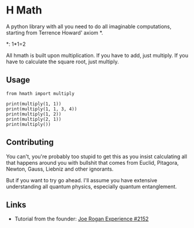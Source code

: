 # H Math

A python library with all you need to do all imaginable computations, starting from Terrence Howard' axiom \*.

\*: 1\*1=2

All hmath is built upon multiplication. If you have to add, just multiply. If you have to calculate the square root, just multiply.

## Usage

```
from hmath import multiply

print(multiply(1, 1))        
print(multiply(1, 1, 3, 4))  
print(multiply(1, 2))        
print(multiply(2, 1))        
print(multiply())  
```

## Contributing

You can't, you're probably too stupid to get this as you insist calculating all that happens around you with bullshit that comes from Euclid, Pitagora, Newton, Gauss, Liebniz and other ignorants.

But if you want to try go ahead. I'll assume you have extensive understanding all quantum physics, especially quantum entanglement.

## Links

- Tutorial from the founder: [Joe Rogan Experience #2152](https://www.youtube.com/watch?v=g197xdRZsW0)
